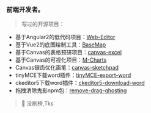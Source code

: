 ### 前端开发者。

> 写过的开源项目：

- 基于Angular2的低代码项目：[Web-Editor](https://github.com/bojue/Web-Editor)
- 基于Vue2的底图绘制工具：[BaseMap](https://github.com/bojue/BaseMap)
- 基于Canvas的表格预研项目：[canvas-excel](https://github.com/bojue/canvas-excel)
- 基于Canvas的可视化项目：[M-Charts](https://github.com/bojue/M-Charts)
- Canvas锯齿优化画笔：[canvas-sketchpad](https://github.com/bojue/canvas-sketchpad)
- tinyMCE下载word插件：[tinyMCE-export-word](https://github.com/bojue/tinyMCE-export-word)
- ckeditor5下载word插件：[ckeditor5-download-word](https://github.com/bojue/ckeditor5-download-word)
- 拖拽消除鬼影npm包：[remove-drag-ghosting](https://github.com/bojue/remove-drag-ghosting)

> 💬 没刷榜,Tks

<!--
**bojue/bojue** is a ✨ _special_ ✨ repository because its `README.md` (this file) appears on your GitHub profile.

Here are some ideas to get you started:

- 🔭 I’m currently working on ...
- 🌱 I’m currently learning ...
- 👯 I’m looking to collaborate on ...
- 🤔 I’m looking for help with ...
- 💬 Ask me about ...
- 📫 How to reach me: ...
- 😄 Pronouns: ...
- ⚡ Fun fact: ...
-->
